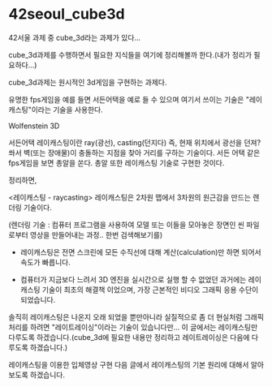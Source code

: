 # 42seoul_cube3d


42서울 과제 중 cube_3d라는 과제가 있다...

 

cube_3d과제를 수행하면서 필요한 지식들을 여기에 정리해볼까 한다.(내가 정리가 필요하다...)

 

cube_3d과제는 원시적인 3d게임을 구현하는 과제다.

유명한 fps게임을 예를 들면 서든어택을 예로 들 수 있으며 여기서 쓰이는 기술은 "레이캐스팅"이라는 기술을 사용한다.


Wolfenstein 3D
 


서든어택 
레이캐스팅이란 ray(광선), casting(던지다) 즉, 현재 위치에서 광선을 던져? 쏴서 벽(또는 장애물)이 충돌하는 지점을 찾아 거리를 구하는 기술이다.  서든 어택 같은 fps게임을 보면 총알을 쏜다. 총알 또한 레이캐스팅 기술로 구현한 것이다.

 

정리하면,

 

<레이캐스팅 - raycasting>
레이캐스팅은 2차원 맵에서 3차원의 원근감을 만드는 렌더링 기술이다.

(렌더링 기술 : 컴퓨터 프로그램을 사용하여 모델 또는 이들을 모아놓은 장면인 씬 파일로부터 영상을 만들어내는 과정.. 한번 검색해보기를)

 

- 레이캐스팅은 전면 스크린에 모든 수직선에 대해 계산(calculation)만 하면 되어서 속도가 빠릅니다.

- 컴퓨터가 지금보다 느려서 3D 엔진을 실시간으로 실행 할 수 없었던 과거에는 레이캐스팅 기술이 최초의 해결책 이었으며,  가장 근본적인 비디오 그래픽 응용 수단이 되었습니다.

 

솔직히 레이캐스팅은 나온지 오래 되었을 뿐만아니라 실질적으로 좀 더 현실처럼 그래픽처리를 하려면 "레이트레이싱"이라는 기술이 있습니다만... 이 글에서는 레이캐스팅만 다루도록 하겠습니다.(cube_3d에 필요한 내용만 정리하고 레이트레이싱은 다음에 다루도록 하겠습니다.)


레이캐스팅을 이용한 입체영상 구현
 다음 글에서 레이캐스팅의 기본 원리에 대해서 알아보도록 하겠습니다.

 
